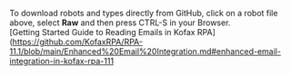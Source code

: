 To download robots and types directly from GitHub, click on a robot file above, select **Raw** and then press CTRL-S in your Browser.  
[Getting Started Guide to Reading Emails in Kofax RPA](https://github.com/KofaxRPA/RPA-11.1/blob/main/Enhanced%20Email%20Integration.md#enhanced-email-integration-in-kofax-rpa-111
